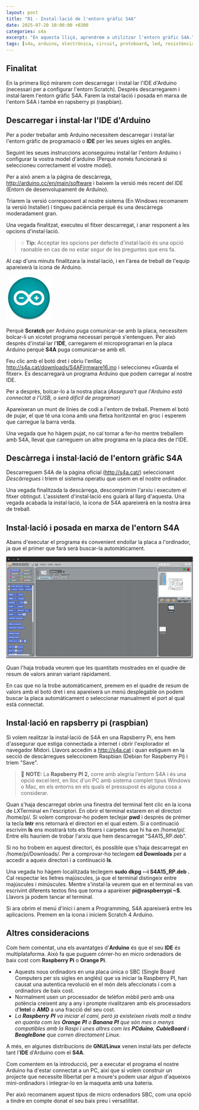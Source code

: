 ```yaml
---
layout: post
title: "01 - Instal·lació de l'entorn gràfic S4A"
date: 2025-07-20 10:00:00 +0200
categories: s4a
excerpt: "En aquesta lliçó, aprendrem a utilitzar l'entorn gràfic S4A."
tags: [s4a, arduino, electrònica, circuit, protoboard, led, resistència, potenciòmetre]
---
```


[img1]: /assets/imatges/s4a/s4a-01-01.png "Arduino"
[img2]: /assets/imatges/s4a/s4a-01-02.png "Pantalla inicial"

## Finalitat

En la primera lliçó mirarem com descarregar i instal·lar l'IDE d'Arduino (necessari per a configurar l'entorn Scratch). Després descarregarem i instal·larem l'entorn gràfic S4A. Farem la instal·lació i posada en marxa de l'entorn S4A i també en rapsberry pi (raspbian).

## Descarregar i instal·lar l'IDE d'Arduino

Per a poder treballar amb Arduino necessitem descarregar i instal·lar l'entorn gràfic de programació o **IDE** per les seues sigles en anglès.

Seguint les seues instruccions aconseguireu instal·lar l'entorn Arduino i configurar la vostra model d'arduino (Perquè només funcionarà si seleccioneu correctament el vostre model).

Per a això anem a la pàgina de descàrrega, <http://arduino.cc/en/main/software> i baixem la versió més recent del IDE (Entorn de desenvolupament de Arduino).

Triarem la versió corresponent al nostre sistema (En Windows recomanem la versió Installer) i tingueu paciència perquè és una descàrrega moderadament gran.

Una vegada finalitzat, executeu el fitxer descarregat, i anar responent a les opcions d'instal·lació.

> :bulb: **Tip:** Acceptar les opcions per defecte d'instal·lació és una opció raonable en cas de no estar segur de les preguntes que ens fa.

Al cap d'uns minuts finalitzara la instal·lació, i en l'àrea de treball de l'equip apareixerà la icona de Arduino.

![Arduino][img1]

Perquè **Scratch** per Arduino puga comunicar-se amb la placa, necessitem bolcar-li un xicotet programa necessari perquè s'entenguen. Per això després d'instal·lar l'**IDE**, carregarem el
microprogramari en la placa Arduino perquè **S4A** puga comunicar-se amb ell.

Feu clic amb el botó dret i obriu l'enllaç <http://s4a.cat/downloads/S4AFirmware16.ino> i seleccioneu «Guarda el fitxer». Es descarregarà un programa Arduino que podem carregar al nostre IDE.

Per a desprès, bolcar-lo a la nostra placa (_Assegura't que l'Arduino està connectat a l'USB, o serà difícil de programar)_

Apareixeran un munt de línies de codi a l'entorn de treball. Premem el botó de pujar, el que té una icona amb una fletxa horitzontal en groc i esperem que carregue la barra verda.

Una vegada que ho hàgem pujat, no cal tornar a fer-ho mentre treballem amb S4A, llevat que carreguem un altre programa en la placa des de l'IDE.

## Descàrrega i instal·lació de l'entorn gràfic S4A

Descarreguem S4A de la pàgina oficial (<http://s4a.cat/>) seleccionant _Descàrregues_ i triem el sistema operatiu que usem en el nostre ordinador.

Una vegada finalitzada la descàrrega, descomprimim l'arxiu i executem el fitxer obtingut. L'assistent d'instal·lació ens guiarà al llarg d'aquesta. Una vegada acabada la instal·lació, la icona de S4A apareixerà en la nostra àrea de treball.

## Instal·lació i posada en marxa de l'entorn S4A

Abans d'executar el programa és convenient endollar la placa a l'ordinador, ja que el primer que farà serà buscar-la automàticament.

![Pantalla d'inici][img2]

Quan l'haja trobada veurem que les quantitats mostrades en el quadre de resum de valors aniran variant ràpidament.

En cas que no la trobe automàticament, premem en el quadre de resum de valors amb el botó dret i ens apareixerà un menú desplegable on podem buscar la placa automàticament o seleccionar manualment el port al qual està connectat.

## Instal·lació en rapsberry pi (raspbian)

Si volem realitzar la instal·lació de S4A en una Rapsberry Pi, ens hem d'assegurar que estiga connectada a internet i obrir l'explorador el navegador Midori. Llavors accedim a <http://s4a.cat> i quan estiguem en la secció de descàrregues seleccionem Raspbian (Debian for Raspberry Pi) i triem "Save".

> :memo: **NOTE:** La **Rapsberry PI 2,** corre amb alegria l'entorn S4A i és una opció excel·lent, en lloc d'un PC amb sistema complet tipus Windows o Mac, en els entorns en els quals el pressupost és alguna cosa a considerar.

Quan s'haja descarregat obrim una finestra del terminal fent clic en la icona de LXTerminal en l'escriptori. En obrir el terminal estarem en el directori /home/pi/. Si volem comprovar-ho podem teclejar **pwd** i després de prémer la tecla **Intr** ens retornarà el directori en el qual estem. Si a continuació escrivim **ls** ens mostrarà tots els fitxers i carpetes que hi ha en /home/pi/. Entre ells hauríem de trobar l'arxiu que hem descarregat "S4A15_RP.deb".

Si no ho trobem en aquest directori, és possible que s'haja descarregat en /home/pi/Downloads/. Per a comprovar-ho teclegem **cd Downloads** per a accedir a aqueix directori i a continuació **ls**.

Una vegada ho hàgem localitzada teclegem **sudo dkpg --i S4A15_RP.deb .** Cal respectar les lletres majúscules, ja que el terminal distingeix entre majúscules i minúscules. Mentre s'instal·la veurem que en el terminal es van escrivint diferents textos fins que torna a aparèixer **pi\@raspberrypi \~\$**. Llavors ja podem tancar el terminal.

Si ara obrim el menú d'inici i anem a Programming, S4A apareixerà entre les aplicacions. Premem en la icona i iniciem Scratch 4 Arduino.

## Altres consideracions

Com hem comentat, una els avantatges d'**Arduino** és que el seu **IDE** és multiplataforma. Això fa que puguem córrer-ho en micro ordenadors de baix cost com **Raspberry Pi** o **Orange Pi**.

- Aquests nous ordinadors en una placa única o SBC (Single Board Computers per sis sigles en anglés) que va iniciar la Raspberry PI, han causat una autentica revolució en el món dels afeccionats i com a ordinadors de baix cost.
- Normalment usen un processador de telèfon mòbil però amb una potència creixent any a any i prompte rivalitzaren amb els processadors d'**Intel** o **AMD** a una fracció del seu cost.
- _La **Raspberry** **PI** va iniciar el camí, però ja existeixen rivals molt a tindre en quanta com les **Orange** **PI** o **Banana** **PI** que són mes o menys compatibles amb la Raspi i unes altres com les **PCduino**, **CubieBoard** i **BeagleBone** que corren directament Linux_.

A més, en algunes distribucions de **GNU/Linux** venen instal·lats per defecte tant l'**IDE** d'Arduino com el **S4A**.

Com comentem en la introducció, per a executar el programa el nostre Arduino ha d'estar connectat a un PC, així que si volem construir un projecte que necessite llibertat per a moure's podem usar algun
d'aqueixos mini-ordinadors i integrar-lo en la maqueta amb una bateria.

Per això recomanem aquest tipus de micro ordenadors SBC, com una opció a tindre en compte donat el seu baix preu i versatilitat.
